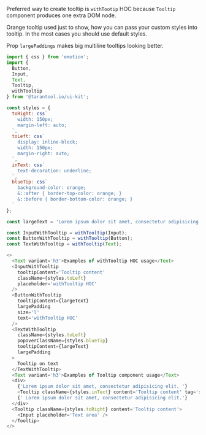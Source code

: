 Preferred way to create tooltip is `withTootip` HOC
because `Tooltip` component produces one extra DOM node.

Orange tooltip used just to show, how you can pass your custom styles into tooltip.
In the most cases you should use default styles.

Prop `largePaddings` makes big multiline tooltips looking better.

```js
import { css } from 'emotion';
import {
  Button,
  Input,
  Text,
  Tooltip,
  withTooltip
} from '@tarantool.io/ui-kit';

const styles = {
  toRight: css`
    width: 150px;
    margin-left: auto;
  `,
  toLeft: css`
    display: inline-block;
    width: 150px;
    margin-right: auto;
  `,
  inText: css`
    text-decoration: underline;
  `,
  blueTip: css`
    background-color: orange;
    &::after { border-top-color: orange; }
    &::before { border-bottom-color: orange; }
  `
};

const largeText = 'Lorem ipsum dolor sit amet, consectetur adipisicing elit. Libero minima voluptate possimus nam vel nemo, blanditiis ut facere quo cum molestias sint aliquam sapiente aut. Inventore, suscipit vitae ut porro. Lorem ipsum dolor sit amet, consectetur adipisicing elit.';

const InputWithTooltip = withTooltip(Input);
const ButtonWithTooltip = withTooltip(Button);
const TextWithTooltip = withTooltip(Text);

<>
  <Text variant='h3'>Examples of withTooltip HOC usage</Text>
  <InputWithTooltip
    tooltipContent='Tooltip content'
    className={styles.toLeft}
    placeholder='withTooltip HOC'
  />
  <ButtonWithTooltip
    tooltipContent={largeText}
    largePadding
    size='l'
    text='withTooltip HOC'
  />
  <TextWithTooltip
    className={styles.toLeft}
    popoverClassName={styles.blueTip}
    tooltipContent={largeText}
    largePadding
  >
    Tooltip on text
  </TextWithTooltip>
  <Text variant='h3'>Examples of Tooltip component usage</Text>
  <div>
    {'Lorem ipsum dolor sit amet, consectetur adipisicing elit. '}
    <Tooltip className={styles.inText} content='Tooltip content' tag='span'>Tooltip on text.</Tooltip>
    {' Lorem ipsum dolor sit amet, consectetur adipisicing elit.'}
  </div>
  <Tooltip className={styles.toRight} content='Tooltip content'>
    <Input placeholder='Text area' />
  </Tooltip>
</>
```

<!-- TODO: list components which contains tooltip -->
